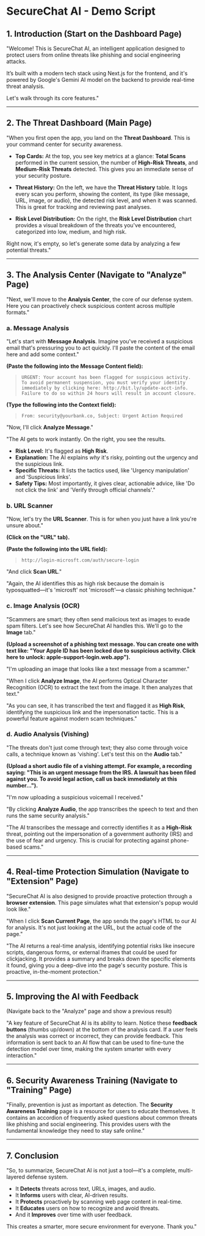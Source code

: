 
# SecureChat AI - Demo Script

## 1. Introduction (Start on the Dashboard Page)

"Welcome! This is SecureChat AI, an intelligent application designed to protect users from online threats like phishing and social engineering attacks.

It’s built with a modern tech stack using Next.js for the frontend, and it's powered by Google's Gemini AI model on the backend to provide real-time threat analysis.

Let's walk through its core features."

---

## 2. The Threat Dashboard (Main Page)

"When you first open the app, you land on the **Threat Dashboard**. This is your command center for security awareness.

*   **Top Cards:** At the top, you see key metrics at a glance: **Total Scans** performed in the current session, the number of **High-Risk Threats**, and **Medium-Risk Threats** detected. This gives you an immediate sense of your security posture.

*   **Threat History:** On the left, we have the **Threat History** table. It logs every scan you perform, showing the content, its type (like message, URL, image, or audio), the detected risk level, and when it was scanned. This is great for tracking and reviewing past analyses.

*   **Risk Level Distribution:** On the right, the **Risk Level Distribution** chart provides a visual breakdown of the threats you've encountered, categorized into low, medium, and high risk.

Right now, it's empty, so let's generate some data by analyzing a few potential threats."

---

## 3. The Analysis Center (Navigate to "Analyze" Page)

"Next, we'll move to the **Analysis Center**, the core of our defense system. Here you can proactively check suspicious content across multiple formats."

### a. Message Analysis

"Let's start with **Message Analysis**. Imagine you've received a suspicious email that's pressuring you to act quickly. I'll paste the content of the email here and add some context."

**(Paste the following into the Message Content field):**
> `URGENT: Your account has been flagged for suspicious activity. To avoid permanent suspension, you must verify your identity immediately by clicking here: http://bit.ly/update-acct-info. Failure to do so within 24 hours will result in account closure.`

**(Type the following into the Context field):**
> `From: security@yourbank.co, Subject: Urgent Action Required`

"Now, I'll click **Analyze Message**."

"The AI gets to work instantly. On the right, you see the results.
*   **Risk Level:** It's flagged as **High Risk**.
*   **Explanation:** The AI explains *why* it's risky, pointing out the urgency and the suspicious link.
*   **Specific Threats:** It lists the tactics used, like 'Urgency manipulation' and 'Suspicious links'.
*   **Safety Tips:** Most importantly, it gives clear, actionable advice, like 'Do not click the link' and 'Verify through official channels'."

### b. URL Scanner

"Now, let's try the **URL Scanner**. This is for when you just have a link you're unsure about."

**(Click on the "URL" tab).**

**(Paste the following into the URL field):**
> `http://login-microsft.com/auth/secure-login`

"And click **Scan URL**."

"Again, the AI identifies this as high risk because the domain is typosquatted—it's 'microsft' not 'microsoft'—a classic phishing technique."

### c. Image Analysis (OCR)

"Scammers are smart; they often send malicious text as images to evade spam filters. Let's see how SecureChat AI handles this. We'll go to the **Image** tab."

**(Upload a screenshot of a phishing text message. You can create one with text like: "Your Apple ID has been locked due to suspicious activity. Click here to unlock: apple-support-login.web.app").**

"I'm uploading an image that looks like a text message from a scammer."

"When I click **Analyze Image**, the AI performs Optical Character Recognition (OCR) to extract the text from the image. It then analyzes that text."

"As you can see, it has transcribed the text and flagged it as **High Risk**, identifying the suspicious link and the impersonation tactic. This is a powerful feature against modern scam techniques."

### d. Audio Analysis (Vishing)

"The threats don't just come through text; they also come through voice calls, a technique known as 'vishing'. Let's test this on the **Audio** tab."

**(Upload a short audio file of a vishing attempt. For example, a recording saying: "This is an urgent message from the IRS. A lawsuit has been filed against you. To avoid legal action, call us back immediately at this number...").**

"I'm now uploading a suspicious voicemail I received."

"By clicking **Analyze Audio**, the app transcribes the speech to text and then runs the same security analysis."

"The AI transcribes the message and correctly identifies it as a **High-Risk** threat, pointing out the impersonation of a government authority (IRS) and the use of fear and urgency. This is crucial for protecting against phone-based scams."

---

## 4. Real-time Protection Simulation (Navigate to "Extension" Page)

"SecureChat AI is also designed to provide proactive protection through a **browser extension**. This page simulates what that extension's popup would look like."

"When I click **Scan Current Page**, the app sends the page's HTML to our AI for analysis. It's not just looking at the URL, but the actual code of the page."

"The AI returns a real-time analysis, identifying potential risks like insecure scripts, dangerous forms, or external iframes that could be used for clickjacking. It provides a summary and breaks down the specific elements it found, giving you a deep-dive into the page's security posture. This is proactive, in-the-moment protection."

---

## 5. Improving the AI with Feedback

(Navigate back to the "Analyze" page and show a previous result)

"A key feature of SecureChat AI is its ability to learn. Notice these **feedback buttons** (thumbs up/down) at the bottom of the analysis card. If a user feels the analysis was correct or incorrect, they can provide feedback. This information is sent back to an AI flow that can be used to fine-tune the detection model over time, making the system smarter with every interaction."

---

## 6. Security Awareness Training (Navigate to "Training" Page)

"Finally, prevention is just as important as detection. The **Security Awareness Training** page is a resource for users to educate themselves. It contains an accordion of frequently asked questions about common threats like phishing and social engineering. This provides users with the fundamental knowledge they need to stay safe online."

---

## 7. Conclusion

"So, to summarize, SecureChat AI is not just a tool—it's a complete, multi-layered defense system.

*   It **Detects** threats across text, URLs, images, and audio.
*   It **Informs** users with clear, AI-driven results.
*   It **Protects** proactively by scanning web page content in real-time.
*   It **Educates** users on how to recognize and avoid threats.
*   And it **Improves** over time with user feedback.

This creates a smarter, more secure environment for everyone. Thank you."
